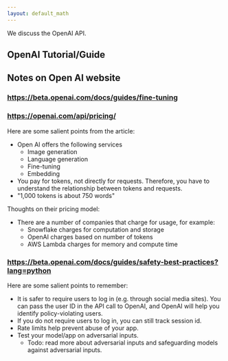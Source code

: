 ```yaml
--- 
layout: default_math 
--- 
```


We discuss the OpenAI API. 

## OpenAI Tutorial/Guide 

## Notes on Open AI website 

### https://beta.openai.com/docs/guides/fine-tuning


### https://openai.com/api/pricing/
Here are some salient points from the article: 
* Open AI offers the following services 
    * Image generation 
    * Language generation 
    * Fine-tuning 
    * Embedding 
* You pay for tokens, not directly for requests. Therefore, you have to understand the relationship between tokens and requests. 
* "1,000 tokens is about 750 words" 

Thoughts on their pricing model: 
* There are a number of companies that charge for usage, for example: 
    * Snowflake charges for computation and storage
    * OpenAI charges based on number of tokens 
    * AWS Lambda charges for memory and compute time 

### https://beta.openai.com/docs/guides/safety-best-practices?lang=python
Here are some salient points to remember: 
* It is safer to require users to log in (e.g. through social media sites). You can pass the user ID in the API call to OpenAI, and OpenAI will help you identify policy-violating users. 
* If you do not require users to log in, you can still track session id. 
* Rate limits help prevent abuse of your app. 
* Test your model/app on adversarial inputs. 
    * Todo: read more about adversarial inputs and safeguarding models against adversarial inputs. 